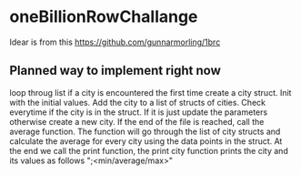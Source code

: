 # oneBillionRowChallange
Idear is from this https://github.com/gunnarmorling/1brc

## Planned way to implement right now
loop throug list if a city is encountered the first time create a city struct.
Init with the initial values. Add the city to a list of structs of cities. Check everytime if the city is in the struct.
If it is just update the parameters otherwise create a new city. If the end of the file is reached,
call the average function. The function will go through the list of city structs and calculate the
average for every city using the data points in the struct. At the end we call the print function,
the print city function prints the city and its values as follows "<City Name>;<min/average/max>"

